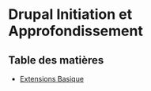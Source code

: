 # Drupal Initiation et Approfondissement

## Table des matières

* [Extensions Basique](01-extentions-basiques.md)